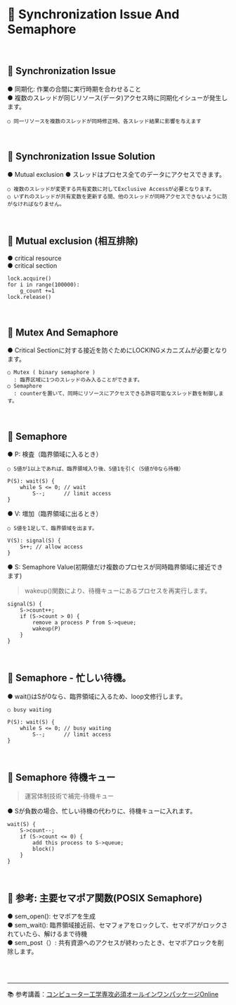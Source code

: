 # 🔑 Synchronization Issue And Semaphore

<br>

## 📌 Synchronization Issue

● 同期化: 作業の合間に実行時期を合わせること<br>
● 複数のスレッドが同じリソース(データ)アクセス時に同期化イシューが発生します。
```
○ 同一リソースを複数のスレッドが同時修正時、各スレッド結果に影響を与えます
```

<br>

## 📌 Synchronization Issue Solution

● Mutual exclusion 
● スレッドはプロセス全てのデータにアクセスできます。
```
○ 複数のスレッドが変更する共有変数に対してExclusive Accessが必要となります。
○ いずれのスレッドが共有変数を更新する間、他のスレッドが同時アクセスできないように防がなければなりません。
```

<br>

## 📌 Mutual exclusion (相互排除)

● critical resource<br>
● critical section
```
lock.acquire()
for i in range(100000):
    g_count +=1
lock.release()
```

<br>

## 📌 Mutex And Semaphore

● Critical Sectionに対する接近を防ぐためにLOCKINGメカニズムが必要となります。
```
○ Mutex ( binary semaphore )
  : 臨界区域に1つのスレッドのみ入ることができます。
○ Semaphore
  : counterを置いて、同時にリソースにアクセスできる許容可能なスレッド数を制御します。
```

<br>

## 📌 Semaphore

● P: 検査（臨界領域に入るとき）
```
○ S値が1以上であれば、臨界領域入り後、S値1を引く（S値が0なら待機）
```
```
P(S): wait(S) {
    while S <= 0; // wait
        S--;      // limit access
}
```
● V: 増加（臨界領域に出るとき）
```
○ S値を1足して、臨界領域を出ます。
```
```
V(S): signal(S) {
    S++; // allow access
}
```
● S: Semaphore Value(初期値だけ複数のプロセスが同時臨界領域に接近できます)
> wakeup()関数により、待機キューにあるプロセスを再実行します。
```
signal(S) {
    S->count++;
    if (S->count > 0) {
        remove a process P from S->queue;
        wakeup(P)
    }
}
```

<br>

## 📌 Semaphore - 忙しい待機。

● wait()はSが0なら、臨界領域に入るため、loop文修行します。
```
○ busy waiting
```
```
P(S): wait(S) {
    while S <= 0; // busy waiting
        S--;      // limit access
}
```

<br>

## 📌 Semaphore 待機キュー

> 運営体制技術で補完-待機キュー

● Sが負数の場合、忙しい待機の代わりに、待機キューに入れます。

```
wait(S) {
    S->count--;
    if (S->count <= 0) {
        add this process to S->queue;
        block()
    }
}
```

<br>

## 📌 参考: 主要セマポア関数(POSIX Semaphore)

● sem_open(): セマポアを生成<br>
● sem_wait(): 臨界領域接近前、セマフォアをロックして、セマポアがロックされていたら、解けるまで待機<br>
● sem_post（）: 共有資源へのアクセスが終わったとき、セマポアロックを削除します。

<br>
<br>

---

📚 参考講義：[コンピューター工学専攻必須オールインワンパッケージOnline](https://fastcampus.co.kr/dev_online_cs)